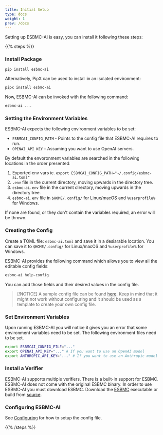 ```yaml
---
title: Initial Setup
type: docs
weight: 1
prev: /docs
---
```


Setting up ESBMC-AI is easy, you can install it following these steps:

{{% steps %}}

### Install Package

```sh
pip install esbmc-ai
```

Alternatively, PipX can be used to install in an isolated environment:

```sh
pipx install esbmc-ai
```

Now, ESBMC-AI can be invoked with the following command:

```sh
esbmc-ai ...
```

### Setting the Environment Variables

ESBMC-AI expects the following environment variables to be set:

* `ESBMCAI_CONFIG_PATH` - Points to the config file that ESBMC-AI requires to run.
* `OPENAI_API_KEY` - Assuming you want to use OpenAI servers.

By default the envoronment variables are searched in the following locations in the order presented:

1. Exported env vars ie. `export ESBMCAI_CONFIG_PATH="~/.config/esbmc-ai.toml"`
2. `.env` file in the current directory, moving upwards in the directory tree.
3. `esbmc-ai.env` file in the current directory, moving upwards in the directory tree.
4. `esbmc-ai.env` file in `$HOME/.config/` for Linux/macOS and `%userprofile%` for Windows.

If none are found, or they don't contain the variables required, an error will be thrown.

### Creating the Config

Create a TOML file: `esbmc-ai.toml` and save it in a desiarable location. You can save it to `$HOME/.config/` for Linux/macOS and `%userprofile%` for Windows.

ESBMC-AI provides the following command which allows you to view all the editable config fields:

```sh
esbmc-ai help-config
```

You can add those fields and their desired values in the config file.

>[!NOTICE]
>A sample config file can be found [here](https://github.com/esbmc/esbmc-ai/blob/master/config.toml). Keep in mind that it might not work without configuring and it should be used as a template to create your own config file.

### Set Environment Variables

Upon running ESBMC-AI you will notice it gives you an error that some environment variables need to be set. The following environment files need to be set.

```bash
export ESBMCAI_CONFIG_FILE="..."
export OPENAI_API_KEY="..." # If you want to use an OpenAI model
export ANTHROPIC_API_KEY="..." # If you want to use an Anthropic model
```

### Install a Verifier

ESBMC-AI supports multiple verifiers. There is a built-in support for ESBMC. ESBMC-AI does not come with the original ESBMC binary. In order to use ESBMC-AI you must download ESBMC. Download the [ESBMC](http://esbmc.org/) executable or build from [source](https://github.com/esbmc/esbmc).

### Configuring ESBMC-AI

See [Configuring](/docs/configuring-esbmc-ai) for how to setup the config file.

{{% /steps %}}
